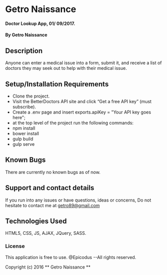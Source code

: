 # Getro Naissance

#### Doctor Lookup App, 01/ 09/2017.

#### By Getro Naissance

## Description

Anyone can enter a medical issue into a form, submit it, and receive a list of doctors they may seek out to help with their medical issue.

## Setup/Installation Requirements

* Clone the project.
* Visit the BetterDoctors API site and click “Get a free API key” (must subscribe).
* Create a .env page and insert exports.apiKey = "Your API key goes here";
* at the top level of the project run the following commands:
* npm install
* bower install
* gulp build
* gulp serve

## Known Bugs

There are currently no known bugs as of now.

## Support and contact details

If you run into any issues or have questions, ideas or concerns, Do not hesitate to contact me at getro89@gmail.com

## Technologies Used

HTML5, CSS, JS, AJAX, JQuery, SASS.

### License

This application is free to use. @Epicodus --All rights reserved.

Copyright (c) 2016 ** Getro Naissance **
